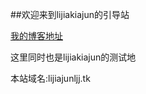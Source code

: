##欢迎来到lijiakiajun的引导站

[我的博客地址](https://lijiajunljj.github.io)

这里同时也是lijiakiajun的测试地

本站域名:lijiajunljj.tk